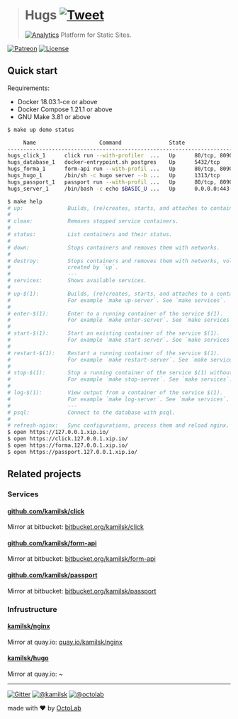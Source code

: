 > # Hugs [![Tweet](https://img.shields.io/twitter/url/http/shields.io.svg?style=social)](https://twitter.com/intent/tweet?text=Platform%20for%20Static%20Sites&url=https://octolab.github.io/hugs/&via=octolab_inc&hashtags=platform,static-sites)
> [![Analytics](https://ga-beacon.appspot.com/UA-109817251-25/hugs/readme?pixel)](https://octolab.github.io/hugs/)
> Platform for Static Sites.

[![Patreon](https://img.shields.io/badge/patreon-donate-orange.svg)](https://www.patreon.com/octolab)
[![License](https://img.shields.io/badge/license-MIT-blue.svg)](LICENSE)

## Quick start

Requirements:

- Docker 18.03.1-ce or above
- Docker Compose 1.21.1 or above
- GNU Make 3.81 or above

```bash
$ make up demo status

     Name                    Command               State                    Ports
---------------------------------------------------------------------------------------------------
hugs_click_1      click run --with-profiler  ...   Up      80/tcp, 8090/tcp, 8091/tcp
hugs_database_1   docker-entrypoint.sh postgres    Up      5432/tcp
hugs_forma_1      form-api run --with-profil ...   Up      80/tcp, 8090/tcp, 8091/tcp
hugs_hugo_1       /bin/sh -c hugo server --b ...   Up      1313/tcp
hugs_passport_1   passport run --with-profil ...   Up      80/tcp, 8090/tcp, 8091/tcp
hugs_server_1     /bin/bash -c echo $BASIC_U ...   Up      0.0.0.0:443->443/tcp, 0.0.0.0:80->80/tcp

$ make help
# up:              Builds, (re)creates, starts, and attaches to containers for a service.
#
# clean:           Removes stopped service containers.
#
# status:          List containers and their status.
#
# down:            Stops containers and removes them with networks.
#
# destroy:         Stops containers and removes them with networks, volumes, and images
#                  created by `up`.
#                  ---
# services:        Shows available services.
#
# up-$(1):         Builds, (re)creates, starts, and attaches to a container of the service $(1).
#                  For example `make up-server`. See `make services`.
#
# enter-$(1):      Enter to a running container of the service $(1).
#                  For example `make enter-server`. See `make services`.
#
# start-$(1):      Start an existing container of the service $(1).
#                  For example `make start-server`. See `make services`.
#
# restart-$(1):    Restart a running container of the service $(1).
#                  For example `make restart-server`. See `make services`.
#
# stop-$(1):       Stop a running container of the service $(1) without removing them.
#                  For example `make stop-server`. See `make services`.
#
# log-$(1):        View output from a container of the service $(1).
#                  For example `make log-server`. See `make services`.
#                  ---
# psql:            Connect to the database with psql.
#
# refresh-nginx:   Sync configurations, process them and reload nginx.
$ open https://127.0.0.1.xip.io/
$ open https://click.127.0.0.1.xip.io/
$ open https://forma.127.0.0.1.xip.io/
$ open https://passport.127.0.0.1.xip.io/
```

## Related projects

### Services

#### [github.com/kamilsk/click](https://kamilsk.github.io/click/)

Mirror at bitbucket: [bitbucket.org/kamilsk/click](https://bitbucket.org/kamilsk/click/src/master/)

#### [github.com/kamilsk/form-api](https://kamilsk.github.io/form-api/)

Mirror at bitbucket: [bitbucket.org/kamilsk/form-api](https://bitbucket.org/kamilsk/form-api/src/master/)

#### [github.com/kamilsk/passport](https://kamilsk.github.io/passport/)

Mirror at bitbucket: [bitbucket.org/kamilsk/passport](https://bitbucket.org/kamilsk/passport/src/master/)

### Infrustructure

#### [kamilsk/nginx](https://hub.docker.com/r/kamilsk/nginx/)

Mirror at quay.io: [quay.io/kamilsk/nginx](https://quay.io/repository/kamilsk/nginx)

#### [kamilsk/hugo](https://hub.docker.com/r/kamilsk/hugo/)

Mirror at quay.io: ~

---

[![Gitter](https://badges.gitter.im/Join%20Chat.svg)](https://gitter.im/octolab/hugs)
[![@kamilsk](https://img.shields.io/badge/author-%40kamilsk-blue.svg)](https://twitter.com/ikamilsk)
[![@octolab](https://img.shields.io/badge/sponsor-%40octolab-blue.svg)](https://twitter.com/octolab_inc)

made with ❤️ by [OctoLab](https://www.octolab.org/)
